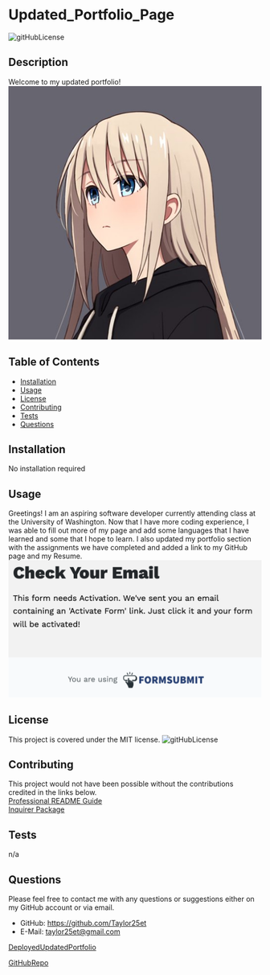 # Updated_Portfolio_Page 
![gitHubLicense](https://img.shields.io/badge/License-MIT-green.svg)


## Description
Welcome to my updated portfolio!<br>
![](./assets/pictures/avatar.jpg)

## Table of Contents

- [Installation](#installation)
- [Usage](#usage)
- [License](#license)
- [Contributing](#contributing)
- [Tests](#tests)
- [Questions](#questions)

## Installation 
No installation required
## Usage
Greetings! I am an aspiring software developer currently attending class at the University of Washington. Now that I have more coding experience, I was able to fill out more of my page and add some languages that I have learned and some that I hope to learn. I also updated my portfolio section with the assignments we have completed and added a link to my GitHub page and my Resume. 
![](./assets/pictures/formsubmit.png)
## License
This project is covered under the MIT license. 
![gitHubLicense](https://img.shields.io/badge/License-MIT-green.svg)
## Contributing
This project would not have been possible without the contributions credited in the links below. <br>[Professional README Guide](https://coding-boot-camp.github.io/full-stack/github/professional-readme-guide) <br>  [Inquirer Package](https://www.npmjs.com/package/inquirer)
## Tests
n/a
## Questions
Please feel free to contact me with any questions or suggestions either on my GitHub account or via email.
* GitHub: https://github.com/Taylor25et
* E-Mail: taylor25et@gmail.com



[DeployedUpdatedPortfolio](https://taylor25et.github.io/Updated_Portfolio_Page/)

[GitHubRepo](https://github.com/Taylor25et/Updated_Portfolio_Page)
